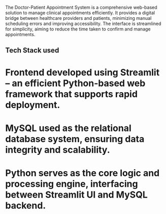 The Doctor-Patient Appointment System is a comprehensive web-based solution to manage clinical appointments efficiently.
It provides a digital bridge between healthcare providers and patients, minimizing manual scheduling errors and improving accessibility.
The interface is streamlined for simplicity, aiming to reduce the time taken to confirm and manage appointments.

## Tech Stack used

# Frontend developed using Streamlit – an efficient Python-based web framework that supports rapid deployment.
# MySQL used as the relational database system, ensuring data integrity and scalability.
# Python serves as the core logic and processing engine, interfacing between Streamlit UI and MySQL backend.


